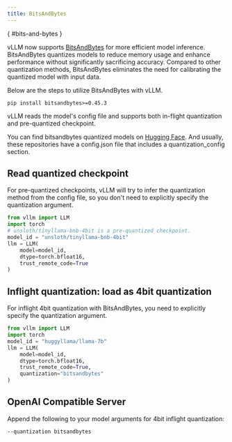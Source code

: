 ```yaml
---
title: BitsAndBytes
---
```

[](){ #bits-and-bytes }

vLLM now supports [BitsAndBytes](https://github.com/TimDettmers/bitsandbytes) for more efficient model inference.
BitsAndBytes quantizes models to reduce memory usage and enhance performance without significantly sacrificing accuracy.
Compared to other quantization methods, BitsAndBytes eliminates the need for calibrating the quantized model with input data.

Below are the steps to utilize BitsAndBytes with vLLM.

```console
pip install bitsandbytes>=0.45.3
```

vLLM reads the model's config file and supports both in-flight quantization and pre-quantized checkpoint.

You can find bitsandbytes quantized models on [Hugging Face](https://huggingface.co/models?search=bitsandbytes).
And usually, these repositories have a config.json file that includes a quantization_config section.

## Read quantized checkpoint

For pre-quantized checkpoints, vLLM will try to infer the quantization method from the config file, so you don't need to explicitly specify the quantization argument.

```python
from vllm import LLM
import torch
# unsloth/tinyllama-bnb-4bit is a pre-quantized checkpoint.
model_id = "unsloth/tinyllama-bnb-4bit"
llm = LLM(
    model=model_id,
    dtype=torch.bfloat16,
    trust_remote_code=True
)
```

## Inflight quantization: load as 4bit quantization

For inflight 4bit quantization with BitsAndBytes, you need to explicitly specify the quantization argument.

```python
from vllm import LLM
import torch
model_id = "huggyllama/llama-7b"
llm = LLM(
    model=model_id,
    dtype=torch.bfloat16,
    trust_remote_code=True,
    quantization="bitsandbytes"
)
```

## OpenAI Compatible Server

Append the following to your model arguments for 4bit inflight quantization:

```console
--quantization bitsandbytes
```
